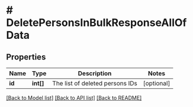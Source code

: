 # # DeletePersonsInBulkResponseAllOfData

## Properties

Name | Type | Description | Notes
------------ | ------------- | ------------- | -------------
**id** | **int[]** | The list of deleted persons IDs | [optional]

[[Back to Model list]](../../README.md#models) [[Back to API list]](../../README.md#endpoints) [[Back to README]](../../README.md)
